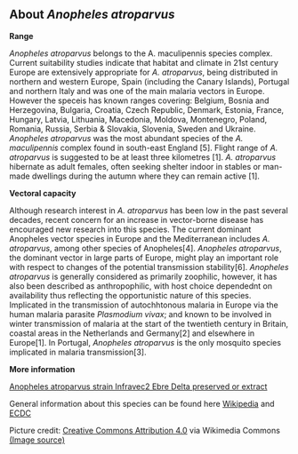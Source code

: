 **About *Anopheles atroparvus***
------------------------

**Range**

*Anopheles atroparvus* belongs to the A. maculipennis species complex. Current suitability studies 
indicate that habitat and climate in 21st century Europe are extensively appropriate for *A. atroparvus*, 
being distributed in northern and western Europe, Spain (including the Canary Islands), Portugal and 
northern Italy and was one of the main malaria vectors in Europe. However the speceis has known ranges 
covering: Belgium, Bosnia and Herzegovina, Bulgaria, Croatia, Czech Republic, Denmark, Estonia, France, 
Hungary, Latvia, Lithuania, Macedonia, Moldova, Montenegro, Poland, Romania, Russia, Serbia & Slovakia, 
Slovenia, Sweden and Ukraine. *Anopheles atroparvus* was the most abundant species of the 
*A. maculipennis* complex found in south-east England [5]. Flight range of *A. atroparvus* is suggested 
to be at least three kilometres [1]. *A. atroparvus* hibernate as adult females, often seeking shelter 
indoor in stables or man-made dwellings during the autumn where they can remain active [1]. 


**Vectoral capacity**

Although research interest in *A. atroparvus* has been low in the past several decades, recent concern 
for an increase in vector-borne disease has encouraged new research into this species. The current dominant 
Anopheles vector species in Europe and the Mediterranean includes *A. atroparvus*, among other species of 
Anopheles[4]. *Anopheles atroparvus*, the dominant vector in large parts of Europe, might play an important 
role with respect to changes of the potential transmission stability[6]. *Anopheles atroparvus* is generally 
considered as primarily zoophilic, however, it has also been described as anthropophilic, with host 
choice dependednt on availability thus reflecting the opportunistic nature of this species. Implicated in the 
transmission of autochhtonous malaria in Europe via the human malaria parasite *Plasmodium vivax*; and known 
to be involved in winter transmission of malaria at the start of the twentieth century in Britain, coastal 
areas in the Netherlands and Germany[2] and elsewhere in Europe[1]. In Portugal, *Anopheles atroparvus* 
is the only mosquito species implicated in malaria transmission[3].

**More information**

[Anopheles atroparvus strain Infravec2 Ebre Delta preserved or extract](https://infravec2.eu/product/anopheles-atroparvus-strain-infravec2ebre-delta-preserved-or-extract/)

General information about this species can be found here [Wikipedia](https://en.wikipedia.org/wiki/Anopheles_atroparvus) and [ECDC](https://www.ecdc.europa.eu/en/disease-vectors/facts/mosquito-factsheets/anopheles-atroparvus)

Picture credit: [Creative Commons Attribution 4.0](https://creativecommons.org/licenses/by/4.0) via Wikimedia Commons [(Image source)](https://en.wikipedia.org/wiki/File:Male_mosquito%2C_Anopheles_maculipennis_%28atroparvus%29%2C_1901_Wellcome_L0037510.jpg)
